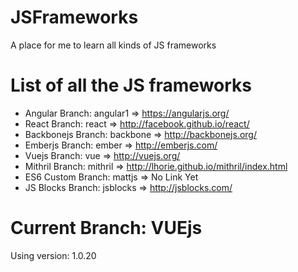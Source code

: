 # JSFrameworks
A place for me to learn all kinds of JS frameworks


# List of all the JS frameworks

* Angular    Branch: angular1    => https://angularjs.org/
* React      Branch: react       => http://facebook.github.io/react/
* Backbonejs Branch: backbone    => http://backbonejs.org/
* Emberjs    Branch: ember       => http://emberjs.com/
* Vuejs      Branch: vue         => http://vuejs.org/
* Mithril    Branch: mithril     => http://lhorie.github.io/mithril/index.html
* ES6 Custom Branch: mattjs      => No Link Yet
* JS Blocks  Branch: jsblocks    => http://jsblocks.com/


# Current Branch: VUEjs

Using version: 1.0.20
